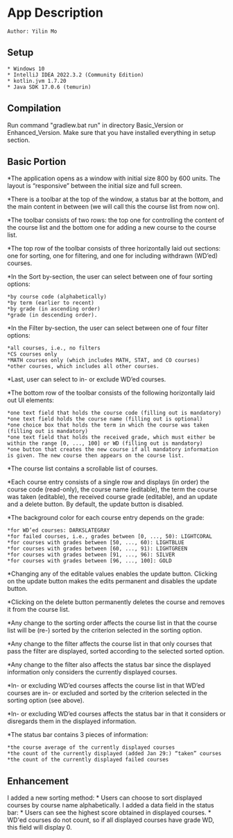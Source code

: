 # App Description
    Author: Yilin Mo
 
## Setup
    * Windows 10
    * IntelliJ IDEA 2022.3.2 (Community Edition)
    * kotlin.jvm 1.7.20
    * Java SDK 17.0.6 (temurin)
    
## Compilation
Run command "gradlew.bat run" in directory Basic_Version or Enhanced_Version. Make sure that you have installed everything in setup section.

## Basic Portion
*The application opens as a window with initial size 800 by 600 units. The layout is “responsive” between the initial size and full screen.

*There is a toolbar at the top of the window, a status bar at the bottom, and the main content in between (we will call this the course list from now on).

*The toolbar consists of two rows: the top one for controlling the content of the course list and the bottom one for adding a new course to the course list.

*The top row of the toolbar consists of three horizontally laid out sections: one for sorting, one for filtering, and one for including withdrawn (WD’ed) courses.

*In the Sort by-section, the user can select between one of four sorting options:

    *by course code (alphabetically)
    *by term (earlier to recent)
    *by grade (in ascending order)
    *grade (in descending order).
*In the Filter by-section, the user can select between one of four filter options:

    *all courses, i.e., no filters
    *CS courses only
    *MATH courses only (which includes MATH, STAT, and CO courses)
    *other courses, which includes all other courses.
*Last, user can select to in- or exclude WD’ed courses.

*The bottom row of the toolbar consists of the following horizontally laid out UI elements:

    *one text field that holds the course code (filling out is mandatory)
    *one text field holds the course name (filling out is optional)
    *one choice box that holds the term in which the course was taken (filling out is mandatory)
    *one text field that holds the received grade, which must either be within the range [0, ..., 100] or WD (filling out is mandatory)
    *one button that creates the new course if all mandatory information is given. The new course then appears on the course list.
*The course list contains a scrollable list of courses.

*Each course entry consists of a single row and displays (in order) the course code (read-only), the course name (editable), the term the course was taken (editable), the received course grade (editable), and an update and a delete button. By default, the update button is disabled.

*The background color for each course entry depends on the grade:

    *for WD’ed courses: DARKSLATEGRAY
    *for failed courses, i.e., grades between [0, ..., 50): LIGHTCORAL
    *for courses with grades between [50, ..., 60): LIGHTBLUE
    *for courses with grades between [60, ..., 91): LIGHTGREEN
    *for courses with grades between [91, ..., 96): SILVER
    *for courses with grades between [96, ..., 100]: GOLD
*Changing any of the editable values enables the update button. Clicking on the update button makes the edits permanent and disables the update button.

*Clicking on the delete button permanently deletes the course and removes it from the course list.

*Any change to the sorting order affects the course list in that the course list will be (re-) sorted by the criterion selected in the sorting option.

*Any change to the filter affects the course list in that only courses that pass the filter are displayed, sorted according to the selected sorted option.

*Any change to the filter also affects the status bar since the displayed information only considers the currently displayed courses.

*In- or excluding WD’ed courses affects the course list in that WD’ed courses are in- or excluded and sorted by the criterion selected in the sorting option (see above).

*In- or excluding WD’ed courses affects the status bar in that it considers or disregards them in the displayed information.

*The status bar contains 3 pieces of information:

    *the course average of the currently displayed courses
    *the count of the currently displayed (added Jan 29:) “taken” courses
    *the count of the currently displayed failed courses
 
## Enhancement 
I added a new sorting method: 
    * Users can choose to sort displayed courses by course name alphabetically.
I added a data field in the status bar: 
    * Users can see the highest score obtained in displayed courses.
    * WD'ed courses do not count, so if all displayed courses have grade WD, this field will display 0.

